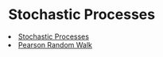 # Stochastic Processes

<li class="masthead__menu-item">
          <a href= "https://nbviewer.org/github/JulioCesarMS/StochasticProcesses/blob/main/Stochastic Simulation.ipynb">Stochastic Processes</a>
</li>

<li class="masthead__menu-item">
          <a href= "https://nbviewer.org/github/JulioCesarMS/StochasticProcesses/blob/main/RandomWalk/Pearson%20Random%20Walk%20in%20Python.ipynb">Pearson Random Walk</a>
</li>
